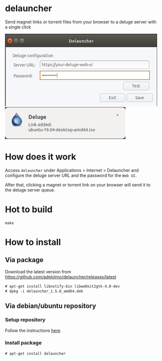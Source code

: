 # delauncher
Send magnet links or torrent files from your browser to a deluge server with a single click

![screenshot](screenshot.png)
![notification](notification.png)

# How does it work

Access `delauncher` under Applications > Internet > Delauncher and configure the deluge server URL and the password for the `Web UI`.

After that, clicking a magnet or torrent link on your browser will send it to the deluge server queue.

# Hot to build

    make

# How to install

## Via package

Download the latest version from https://github.com/adelolmo/delauncher/releases/latest

```
# apt-get install libnotify-bin libwebkit2gtk-4.0-dev
# dpkg -i delauncher_1.5.0_amd64.deb
```

## Via debian/ubuntu repository

### Setup repository

Follow the instructions [here](https://adelolmo.github.io).

### Install package
```
# apt-get install delauncher
```
